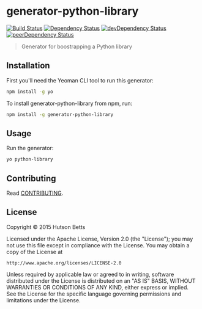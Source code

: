 # generator-python-library

[![Build Status](https://travis-ci.org/hbetts/generator-python-library.svg?branch=master)](https://travis-ci.org/hbetts/generator-python-library)
[![Dependency Status](https://david-dm.org/hbetts/generator-python-library.svg)](https://david-dm.org/hbetts/generator-python-library)
[![devDependency Status](https://david-dm.org/hbetts/generator-python-library/dev-status.svg)](https://david-dm.org/hbetts/generator-python-library#info=devDependencies)
[![peerDependency Status](https://david-dm.org/hbetts/generator-python-library/peer-status.svg)](https://david-dm.org/hbetts/generator-python-library#info=peerDependencies)

> Generator for boostrapping a Python library

## Installation

First you'll need the Yeoman CLI tool to run this generator:

```bash
npm install -g yo
```

To install generator-python-library from npm, run:

```bash
npm install -g generator-python-library
```

## Usage

Run the generator:

```bash
yo python-library
```

## Contributing

Read [CONTRIBUTING](CONTRIBUTING.md).

## License

Copyright &copy; 2015 Hutson Betts

Licensed under the Apache License, Version 2.0 (the "License");
you may not use this file except in compliance with the License.
You may obtain a copy of the License at

	http://www.apache.org/licenses/LICENSE-2.0

Unless required by applicable law or agreed to in writing, software
distributed under the License is distributed on an "AS IS" BASIS,
WITHOUT WARRANTIES OR CONDITIONS OF ANY KIND, either express or implied.
See the License for the specific language governing permissions and
limitations under the License.

